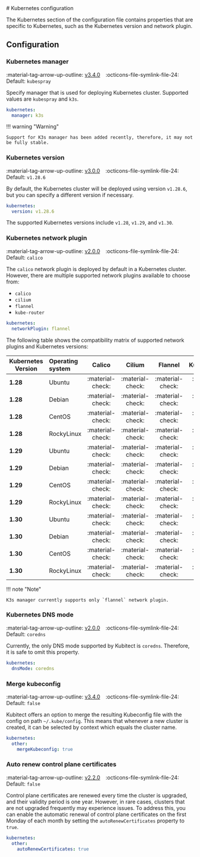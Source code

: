 [tag 2.0.0]: https://github.com/MusicDin/kubitect/releases/tag/v2.0.0
[tag 2.2.0]: https://github.com/MusicDin/kubitect/releases/tag/v2.2.0
[tag 3.0.0]: https://github.com/MusicDin/kubitect/releases/tag/v3.0.0
[tag 3.4.0]: https://github.com/MusicDin/kubitect/releases/tag/v3.4.0

<div markdown="1" class="text-center">
# Kubernetes configuration
</div>

<div markdown="1" class="text-justify">

The Kubernetes section of the configuration file contains properties that are specific to Kubernetes, such as the Kubernetes version and network plugin.

## Configuration

### Kubernetes manager

:material-tag-arrow-up-outline: [v3.4.0][tag 3.4.0]
&ensp;
:octicons-file-symlink-file-24: Default: `kubespray`

Specify manager that is used for deploying Kubernetes cluster. Supported values are `kubespray` and `k3s`.

```yaml
kubernetes:
  manager: k3s
```

!!! warning "Warning"

    Support for K3s manager has been added recently, therefore, it may not be fully stable.

### Kubernetes version

:material-tag-arrow-up-outline: [v3.0.0][tag 3.0.0]
&ensp;
:octicons-file-symlink-file-24: Default: `v1.28.6`

By default, the Kubernetes cluster will be deployed using version `v1.28.6`, but you can specify a different version if necessary.


```yaml
kubernetes:
  version: v1.28.6
```

The supported Kubernetes versions include `v1.28`, `v1.29`, and `v1.30`.

### Kubernetes network plugin

:material-tag-arrow-up-outline: [v2.0.0][tag 2.0.0]
&ensp;
:octicons-file-symlink-file-24: Default: `calico`

The `calico` network plugin is deployed by default in a Kubernetes cluster.
However, there are multiple supported network plugins available to choose from:

- `calico`
- `cilium`
- `flannel`
- `kube-router`

```yaml
kubernetes:
  networkPlugin: flannel
```

The following table shows the compatibility matrix of supported network plugins and Kubernetes versions:

| Kubernetes Version | Operating system |      Calico      |      Cilium      |      Flannel     |    KubeRouter    |
|--------------------|:-----------------|:----------------:|:----------------:|:----------------:|:----------------:|
| **1.28**           | Ubuntu           | :material-check: | :material-check: | :material-check: | :material-check: |
| **1.28**           | Debian           | :material-check: | :material-check: | :material-check: | :material-check: |
| **1.28**           | CentOS           | :material-check: | :material-check: | :material-check: | :material-check: |
| **1.28**           | RockyLinux       | :material-check: | :material-check: | :material-check: | :material-check: |
| **1.29**           | Ubuntu           | :material-check: | :material-check: | :material-check: | :material-check: |
| **1.29**           | Debian           | :material-check: | :material-check: | :material-check: | :material-check: |
| **1.29**           | CentOS           | :material-check: | :material-check: | :material-check: | :material-check: |
| **1.29**           | RockyLinux       | :material-check: | :material-check: | :material-check: | :material-check: |
| **1.30**           | Ubuntu           | :material-check: | :material-check: | :material-check: | :material-check: |
| **1.30**           | Debian           | :material-check: | :material-check: | :material-check: | :material-check: |
| **1.30**           | CentOS           | :material-check: | :material-check: | :material-check: | :material-check: |
| **1.30**           | RockyLinux       | :material-check: | :material-check: | :material-check: | :material-check: |

!!! note "Note"

    K3s manager currently supports only `flannel` network plugin.

### Kubernetes DNS mode

:material-tag-arrow-up-outline: [v2.0.0][tag 2.0.0]
&ensp;
:octicons-file-symlink-file-24: Default: `coredns`

Currently, the only DNS mode supported by Kubitect is `coredns`.
Therefore, it is safe to omit this property.

```yaml
kubernetes:
  dnsMode: coredns
```

### Merge kubeconfig

:material-tag-arrow-up-outline: [v3.4.0][tag 3.4.0]
&ensp;
:octicons-file-symlink-file-24: Default: `false`

Kubitect offers an option to merge the resulting Kubeconfig file with the config on path `~/.kube/config`.
This means that whenever a new cluster is created, it can be selected by context which equals the cluster name.

```yaml
kubernetes:
  other:
    mergeKubeconfig: true
```

### Auto renew control plane certificates

:material-tag-arrow-up-outline: [v2.2.0][tag 2.2.0]
&ensp;
:octicons-file-symlink-file-24: Default: `false`

Control plane certificates are renewed every time the cluster is upgraded, and their validity period is one year.
However, in rare cases, clusters that are not upgraded frequently may experience issues.
To address this, you can enable the automatic renewal of control plane certificates on the first Monday of each month by setting the `autoRenewCertificates` property to `true`.

```yaml
kubernetes:
  other:
    autoRenewCertificates: true
```

</div>
